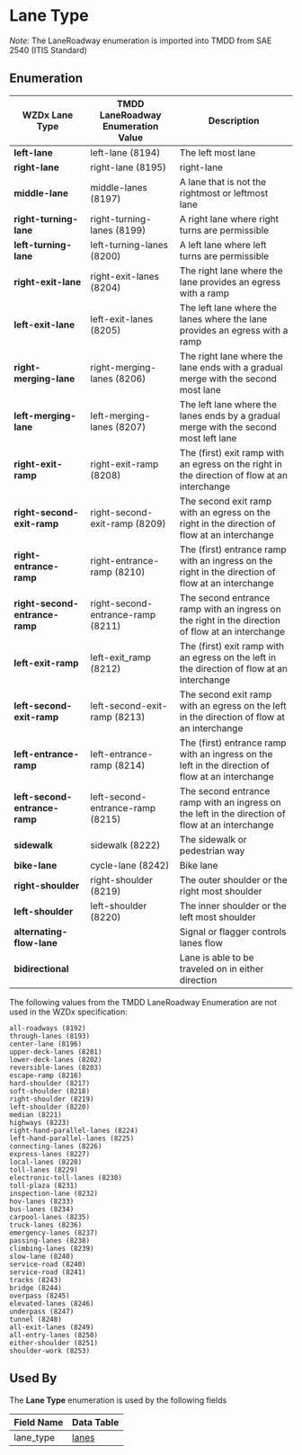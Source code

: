 # Lane Type 
*Note:* The LaneRoadway enumeration is imported into TMDD from SAE 2540 (ITIS Standard)

## Enumeration
WZDx Lane Type | TMDD LaneRoadway Enumeration Value | Description
--- | --- | ---
**left-lane** | left-lane (8194) | The left most lane
**right-lane** | right-lane (8195) | right-lane | The right most lane
**middle-lane** | middle-lanes (8197) | A lane that is not the rightmost or leftmost lane 
**right-turning-lane** | right-turning-lanes (8199) | A right lane where right turns are permissible
**left-turning-lane** | left-turning-lanes (8200) | A left lane where left turns are permissible
**right-exit-lane** | right-exit-lanes (8204) | The right lane where the lane provides an egress with a ramp
**left-exit-lane** | left-exit-lanes (8205) | The left lane where the lanes where the lane provides an egress with a ramp
**right-merging-lane** | right-merging-lanes (8206) | The right lane where the lane ends with a gradual merge with the second most lane
**left-merging-lane** | left-merging-lanes (8207) | The left lane where the lanes ends by a gradual merge with the second most left lane
**right-exit-ramp** | right-exit-ramp (8208) | The (first) exit ramp with an egress on the right in the direction of flow at an interchange
**right-second-exit-ramp** | right-second-exit-ramp (8209) | The second exit ramp with an egress on the right in the direction of flow at an interchange
**right-entrance-ramp** | right-entrance-ramp (8210) | The (first) entrance ramp with an ingress on the right in the direction of flow at an interchange
**right-second-entrance-ramp** | right-second-entrance-ramp (8211) | The second entrance ramp with an ingress on the right in the direction of flow at an interchange 
**left-exit-ramp** | left-exit_ramp (8212) | The (first) exit ramp with an egress on the left in the direction of flow at an interchange
**left-second-exit-ramp** | left-second-exit-ramp (8213) | The second exit ramp with an egress on the left in the direction of flow at an interchange
**left-entrance-ramp** | left-entrance-ramp (8214) | The (first) entrance ramp with an ingress on the left in the direction of flow at an interchange
**left-second-entrance-ramp** | left-second-entrance-ramp (8215) | The second entrance ramp with an ingress on the left in the direction of flow at an interchange 
**sidewalk** | sidewalk (8222) | The sidewalk or pedestrian way
**bike-lane** | cycle-lane (8242) | Bike lane
**right-shoulder** | right-shoulder (8219) | The outer shoulder or the right most shoulder
**left-shoulder** | left-shoulder (8220) | The inner shoulder or the left most shoulder
**alternating-flow-lane** | | Signal or flagger controls lanes flow
**bidirectional** | | Lane is able to be traveled on in either direction

The following values from the TMDD LaneRoadway Enumeration are not used in the WZDx specification:

```
all-roadways (8192)
through-lanes (8193)
center-lane (8196)
upper-deck-lanes (8201)
lower-deck-lanes (8202)
reversible-lanes (8203)
escape-ramp (8216)
hard-shoulder (8217)
soft-shoulder (8218)
right-shoulder (8219)
left-shoulder (8220)
median (8221)
highways (8223)
right-hand-parallel-lanes (8224)
left-hand-parallel-lanes (8225)
connecting-lanes (8226)
express-lanes (8227)
local-lanes (8228)
toll-lanes (8229)
electronic-toll-lanes (8230)
toll-plaza (8231)
inspection-lane (8232)
hov-lanes (8233)
bus-lanes (8234)
carpool-lanes (8235)
truck-lanes (8236)
emergency-lanes (8237)
passing-lanes (8238)
climbing-lanes (8239)
slow-lane (8240)
service-road (8240)
service-road (8241)
tracks (8243)
bridge (8244)
overpass (8245)
elevated-lanes (8246)
underpass (8247)
tunnel (8248)
all-exit-lanes (8249)
all-entry-lanes (8250)
either-shoulder (8251)
shoulder-work (8253)
```

## Used By
The **Lane Type** enumeration is used by the following fields

Field Name | Data Table
--- | ---
lane_type | [lanes](/feed-content/data-tables/lanes.md)